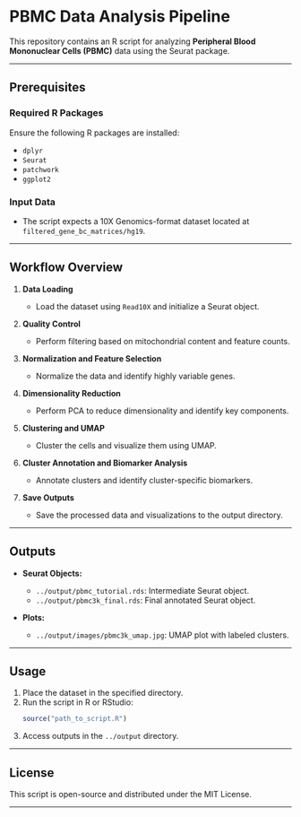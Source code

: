 # PBMC Data Analysis Pipeline  

This repository contains an R script for analyzing **Peripheral Blood Mononuclear Cells (PBMC)** data using the Seurat package.  

---

## Prerequisites  

### Required R Packages  
Ensure the following R packages are installed:  
- `dplyr`  
- `Seurat`  
- `patchwork`  
- `ggplot2`  


### Input Data  
- The script expects a 10X Genomics-format dataset located at `filtered_gene_bc_matrices/hg19`.  

---

## Workflow Overview  

1. **Data Loading**  
   - Load the dataset using `Read10X` and initialize a Seurat object.  

2. **Quality Control**  
   - Perform filtering based on mitochondrial content and feature counts.  

3. **Normalization and Feature Selection**  
   - Normalize the data and identify highly variable genes.  

4. **Dimensionality Reduction**  
   - Perform PCA to reduce dimensionality and identify key components.  

5. **Clustering and UMAP**  
   - Cluster the cells and visualize them using UMAP.  

6. **Cluster Annotation and Biomarker Analysis**  
   - Annotate clusters and identify cluster-specific biomarkers.  

7. **Save Outputs**  
   - Save the processed data and visualizations to the output directory.  

---

## Outputs  

- **Seurat Objects:**  
  - `../output/pbmc_tutorial.rds`: Intermediate Seurat object.  
  - `../output/pbmc3k_final.rds`: Final annotated Seurat object.  

- **Plots:**  
  - `../output/images/pbmc3k_umap.jpg`: UMAP plot with labeled clusters.  

---

## Usage  

1. Place the dataset in the specified directory.  
2. Run the script in R or RStudio:  
   ```R  
   source("path_to_script.R")  
   ```  
3. Access outputs in the `../output` directory.  

---

## License  
This script is open-source and distributed under the MIT License.  

--- 
